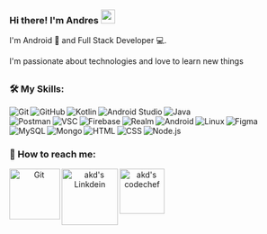### Hi there! I'm Andres <img src="https://github.com/himanshusharma89/himanshusharma89/blob/master/Hi.gif" width="25px">
I'm Android  📱 and Full Stack Developer 💻. 

I'm passionate about technologies and love to learn new things
<!--
**ARV02/ARV02** is a ✨ _special_ ✨ repository because its `README.md` (this file) appears on your GitHub profile.

Here are some ideas to get you started:

- 🔭 I’m currently working on ...
- 🌱 I’m currently learning ...
- 👯 I’m looking to collaborate on ...
- 🤔 I’m looking for help with ...
- 💬 Ask me about ...
- 📫 How to reach me: ...
- 😄 Pronouns: ...
- ⚡ Fun fact: ...
-->

##

### 🛠 My Skills:
<p align="left">
  &emsp; 
  <img align="left" alt="Git" src="https://img.shields.io/badge/-Git-F05032?logo=Git&logoColor=white"/>
  &emsp;
  <img align="left" alt="GitHub" src="https://img.shields.io/badge/-GitHub-181717?logo=GitHub&logoColor=white"/>
  &emsp;
  <img align="left" alt="Kotlin" src="https://img.shields.io/badge/-Kotlin-0095D5?logo=Kotlin&logoColor=white"/>
  &emsp;
  <img align="left" alt="Android Studio" src="https://img.shields.io/badge/-Android%20Studio-3DDC84?logo=Android%20Studio&logoColor=white"/>
  &emsp;
  <img align="left" alt="Java" src="https://img.shields.io/badge/-Java-007396?logo=Java&logoColor=white"/>
  &emsp;
   <img align="left" alt="Postman" src="https://img.shields.io/badge/-Postman-FF6C37?logo=Postman&logoColor=white"/>
  &emsp;
  <img align="left" alt="VSC" src="https://img.shields.io/badge/-Visual%20Studio%20Code-007ACC?logo=Visual%20Studio%20Code&logoColor=white"/>
  &emsp;
  <img align="left" alt="Firebase" src="https://img.shields.io/badge/-Firebase-FFCA28?logo=Firebase&logoColor=black"/>
  &emsp;
  <img align="left" alt="Realm" src="https://img.shields.io/badge/-Realm-39477F?logo=Realm&logoColor=white"/>
  &emsp;
 <img align="left" alt="Android" src="https://img.shields.io/badge/-Android-3DDC84?logo=Android&logoColor=white"/>
  &emsp;
  <img align="left" alt="Linux" src="https://img.shields.io/badge/-Linux-FCC624?logo=Linux&logoColor=black"/>
  &emsp;
  <img align="left" alt="Figma" src="https://img.shields.io/badge/-Figma-F24E1E?logo=Figma&logoColor=white"/>
  &emsp;
   <img align="left" alt="MySQL" src="https://img.shields.io/badge/-MySQL-4479A1?logo=MySQL&logoColor=white"/>
  &emsp;
   <img align="left" alt="Mongo" src="https://img.shields.io/badge/-Mongo%20DB-47A248A1?logo=MongoDB&logoColor=white"/>
  &emsp;
   <img align="left" alt="HTML" src="https://img.shields.io/badge/-HTML-E34F26?logo=HTML5&logoColor=white"/>
  &emsp;
   <img align="left" alt="CSS" src="https://img.shields.io/badge/-CSS-1572B6?logo=CSS3&logoColor=white"/>
  &emsp;
   <img align="left" alt="Node.js" src="https://img.shields.io/badge/-Node,js-339933?logo=Node.js&logoColor=white"/>
</p>



### 📱 How to reach me:
<p align="center">
  <a href="https://github.com/ARV02"><img align="left" alt="Git" width="90px" src="https://img.shields.io/badge/Github-181717?style=for-the-badge&logo=Github&logoColor=white" /></a>
  <a href="https://www.linkedin.com/in/andresrosasvazquez"><img align="left" alt="akd's Linkdein" width="100px" src="https://img.shields.io/badge/Linkedin-0A66C2?style=for-the-badge&logo=Linkedin&logoColor=white" /></a>
  <a href="mailto:ar0439708@gmail.com"><img align="left" alt="akd's codechef" width="80px" src="https://img.shields.io/badge/-Gmail-%23333?style=for-the-badge&logo=gmail&logoColor=white" /></a>
</p>

